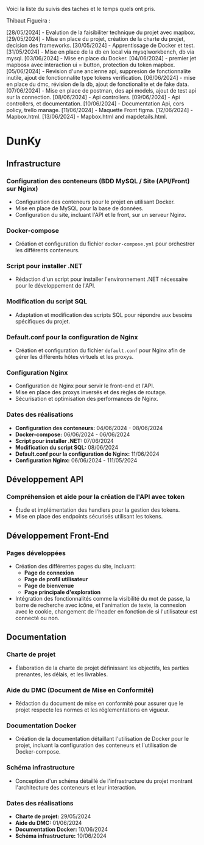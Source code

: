 Voici la liste du suivis des taches et le temps quels ont pris.


Thibaut Figueira :


[28/05/2024] - Evalution de la faisibiliter technique du projet avec mapbox.
[29/05/2024] - Mise en place du projet, création de la charte du projet, decision des frameworks.
[30/05/2024] - Apprentissage de Docker et test.
[31/05/2024] - Mise en place de la db en local via mysqlworkbench, db via mysql.
[03/06/2024] - Mise en place du Docker.
[04/06/2024] - premier jet mapbosx avec interaction ui = button, protection du token mapbox.
[05/06/2024] - Revision d'une ancienne api, suppresion de fonctionnalite inutile, ajout de fonctionnalite type tokens verification.
[06/06/2024] - mise en place du dmc, révision de la db, ajout de fonctionalite et de fake data.
[07/06/2024] - Mise en place de postman, des api models, ajout de test api sur la connection.
[08/06/2024] - Api controllers.
[09/06/2024] - Api controllers, et documentation.
[10/06/2024] - Documentation Api, cors policy, trello manage.
[11/06/2024] - Maquette Front figma.
[12/06/2024] - Mapbox.html.
[13/06/2024] - Mapbox.html and mapdetails.html.





# DunKy

## Infrastructure

### Configuration des conteneurs (BDD MySQL / Site (API/Front) sur Nginx)
- Configuration des conteneurs pour le projet en utilisant Docker.
- Mise en place de MySQL pour la base de données.
- Configuration du site, incluant l'API et le front, sur un serveur Nginx.

### Docker-compose
- Création et configuration du fichier `docker-compose.yml` pour orchestrer les différents conteneurs.

### Script pour installer .NET
- Rédaction d'un script pour installer l'environnement .NET nécessaire pour le développement de l'API.

### Modification du script SQL
- Adaptation et modification des scripts SQL pour répondre aux besoins spécifiques du projet.

### Default.conf pour la configuration de Nginx
- Création et configuration du fichier `default.conf` pour Nginx afin de gérer les différents hôtes virtuels et les proxys.

### Configuration Nginx
- Configuration de Nginx pour servir le front-end et l'API.
- Mise en place des proxys inversés et des règles de routage.
- Sécurisation et optimisation des performances de Nginx.

### Dates des réalisations
- **Configuration des conteneurs:** 04/06/2024 - 08/06/2024
- **Docker-compose:** 06/06/2024 - 06/06/2024
- **Script pour installer .NET:** 07/06/2024
- **Modification du script SQL:** 08/06/2024
- **Default.conf pour la configuration de Nginx:** 11/06/2024
- **Configuration Nginx:** 06/06/2024 - 111/05/2024

## Développement API

### Compréhension et aide pour la création de l'API avec token
- Étude et implémentation des handlers pour la gestion des tokens.
- Mise en place des endpoints sécurisés utilisant les tokens.

## Développement Front-End

### Pages développées
- Création des différentes pages du site, incluant:
  - **Page de connexion**
  - **Page de profil utilisateur**
  - **Page de bienvenue**
  - **Page principale d'exploration**
- Intégration des fonctionnalités comme la visibilité du mot de passe, la barre de recherche avec icône, et l'animation de texte, la connexion avec le cookie, changement de l'header en fonction de si l'utilisateur est connecté ou non.

## Documentation

### Charte de projet
- Élaboration de la charte de projet définissant les objectifs, les parties prenantes, les délais, et les livrables.

### Aide du DMC (Document de Mise en Conformité)
- Rédaction du document de mise en conformité pour assurer que le projet respecte les normes et les réglementations en vigueur.

### Documentation Docker
- Création de la documentation détaillant l'utilisation de Docker pour le projet, incluant la configuration des conteneurs et l'utilisation de Docker-compose.

### Schéma infrastructure
- Conception d'un schéma détaillé de l'infrastructure du projet montrant l'architecture des conteneurs et leur interaction.

### Dates des réalisations
- **Charte de projet:** 29/05/2024
- **Aide du DMC:** 01/06/2024
- **Documentation Docker:** 10/06/2024
- **Schéma infrastructure:** 10/06/2024






